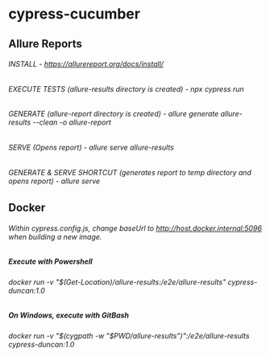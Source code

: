 # cypress-cucumber

## Allure Reports

###### INSTALL - https://allurereport.org/docs/install/

###### EXECUTE TESTS (allure-results directory is created) - npx cypress run

###### GENERATE (allure-report directory is created) - allure generate allure-results --clean -o allure-report

###### SERVE (Opens report) - allure serve allure-results

###### GENERATE & SERVE SHORTCUT (generates report to temp directory and opens report) - allure serve

## Docker

###### Within cypress.config.js, change baseUrl to http://host.docker.internal:5096 when building a new image.

##### Execute with Powershell

###### docker run -v "$(Get-Location)/allure-results:/e2e/allure-results" cypress-duncan:1.0

##### On Windows, execute with GitBash

###### docker run -v "$(cygpath -w "$PWD/allure-results")":/e2e/allure-results cypress-duncan:1.0
